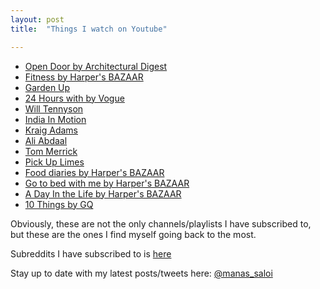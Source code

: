 ```yaml
---
layout: post
title:  "Things I watch on Youtube"

---
```


- [Open Door by Architectural Digest](https://www.youtube.com/watch?v=_Jqi9k3tXoQ&list=PLpi4YdMCC439sN_5vIza6IfQm0qc-IqPO)
- [Fitness by Harper's BAZAAR](https://www.youtube.com/watch?v=pQYY14wfMsI&list=PLsGoWYUz-BTEqDaoxfLG7gs_6Knt0n7b4)
- [Garden Up](https://www.youtube.com/c/GardenUp/videos)
- [24 Hours with by Vogue](https://www.youtube.com/watch?v=xBcsIiE27WQ&list=PLztAHXmlMZFQo6SQ9pwKbMQaBDQcfwPz4)
- [Will Tennyson](https://www.youtube.com/c/WillTennyson/videos)
- [India In Motion](https://www.youtube.com/c/indiainmotion/videos)
- [Kraig Adams](https://www.youtube.com/c/KraigAdams/videos)
- [Ali Abdaal](https://www.youtube.com/c/aliabdaal/videos)
- [Tom Merrick](https://www.youtube.com/c/BodyweightWarrior/videos)
- [Pick Up Limes](https://www.youtube.com/c/PickUpLimes/videos)
- [Food diaries by Harper's BAZAAR](https://www.youtube.com/playlist?list=PLsGoWYUz-BTFQ7zVQ3pkuEHaf-MRFm9tQ)
- [Go to bed with me by Harper's BAZAAR](https://www.youtube.com/watch?v=V2OgfwMclLw&list=PLsGoWYUz-BTErpE74W4dvBgavLLZ_dNe6)
- [A Day In the Life by Harper's BAZAAR](https://www.youtube.com/watch?v=xFpG07pi4hw&list=PLsGoWYUz-BTEN_dArxA694rbtgdEEgscM)
- [10 Things by GQ](https://www.youtube.com/watch?v=59XePu0JYBU&list=PL0hKMB1-xkc8t5sXk1arVDl-TQslbTdEm)

Obviously, these are not the only channels/playlists I have subscribed to, but these are the ones I find myself going back to the most.

Subreddits I have subscribed to is [here](https://manassaloi.com/2020/06/27/subreddits.html)

Stay up to date with my latest posts/tweets here: [@manas_saloi](http://twitter.com/manas_saloi)

